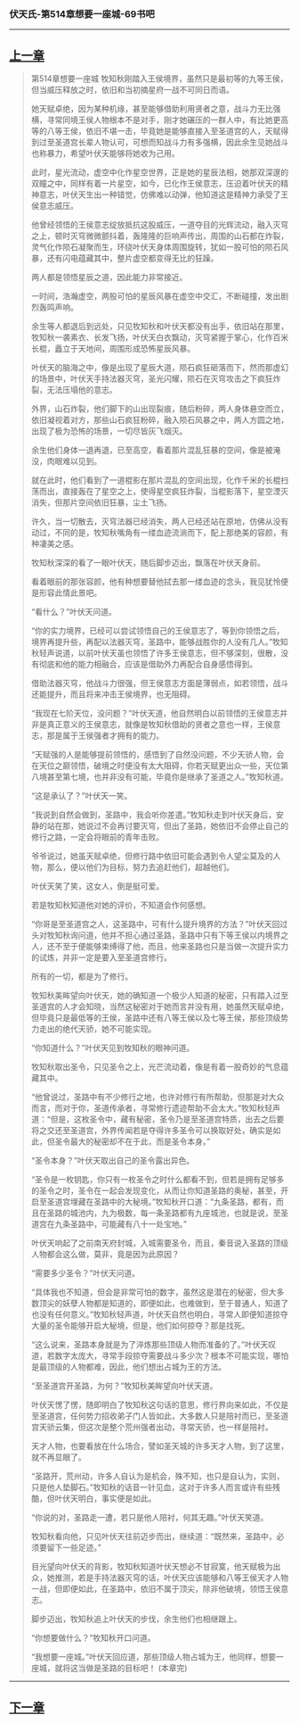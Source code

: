 ### 伏天氏-第514章想要一座城-69书吧

--------
[上一章](./658e6f007f86d240e47b8ba033d9a0e2.md)
--------


>
>
>
>第514章想要一座城
>牧知秋刚踏入王侯境界，虽然只是最初等的九等王侯，但当威压释放之时，依旧和当初摘星府一战不可同日而语。
>
>她天赋卓绝，因为某种机缘，甚至能够借助利用贤者之意，战斗力无比强横，寻常同境王侯人物根本不是对手，刚才她碾压的一群人中，有比她更高等的八等王侯，依旧不堪一击，毕竟她是能够直接入至圣道宫的人，天赋得到过至圣道宫长辈人物认可，可想而知战斗力有多强横，因此余生见她战斗也称暴力，希望叶伏天能够将她收为己用。
>
>此时，星光流动，虚空中化作星空世界，正是她的星辰法相，她那双深邃的双瞳之中，同样有着一片星空，如今，已化作王侯意志，压迫着叶伏天的精神意志，叶伏天生出一种错觉，仿佛难以动弹，他知道这是精神力承受了王侯意志威压。
>
>他曾经领悟的王侯意志绽放抵抗这股威压，一道夺目的光辉流动，融入灭穹之上，顿时灭穹微微颤抖着，轰隆隆的巨响声传出，周围的山石都在炸裂，灵气化作陨石凝聚而生，环绕叶伏天身体周围旋转，犹如一股可怕的陨石风暴，还有闪电蕴藏其中，整片虚空都变得无比的狂躁。
>
>两人都是领悟星辰之道，因此能力非常接近。
>
>一时间，浩瀚虚空，两股可怕的星辰风暴在虚空中交汇，不断碰撞，发出剧烈轰鸣声响。
>
>余生等人都退后到远处，只见牧知秋和叶伏天都没有出手，依旧站在那里，牧知秋一袭素衣、长发飞扬，叶伏天白衣飘动，灭穹紧握于掌心，化作百米长棍，矗立于天地间，周围形成恐怖星辰风暴。
>
>叶伏天的脑海之中，像是出现了星辰大道，陨石疯狂砸落而下，然而那虚幻的场景中，叶伏天手持法器灭穹，圣光闪耀，陨石在灭穹攻击之下疯狂炸裂，无法压塌他的意志。
>
>外界，山石炸裂，他们脚下的山出现裂痕，随后粉碎，两人身体悬空而立，依旧凝视着对方，那些山石疯狂粉碎，融入陨石风暴之中，两人方圆之地，出现了极为恐怖的场景，一切尽皆灰飞烟灭。
>
>余生他们身体一退再退，已至高空，看着那片混乱狂暴的空间，像是被淹没，肉眼难以见到。
>
>就在此时，他们看到了一道棍影在那片混乱的空间出现，化作千米的长棍扫荡而出，直接轰在了星空之上，使得星空疯狂炸裂，当棍影落下，星空湮灭消失，但那片空间依旧狂暴，尘土飞扬。
>
>许久，当一切散去，灭穹法器已经消失，两人已经还站在原地，仿佛从没有动过，不同的是，牧知秋嘴角有一缕血迹流淌而下，配上那绝美的容颜，有种凄美之感。
>
>牧知秋深深的看了一眼叶伏天，随后脚步迈出，飘落在叶伏天身前。
>
>看着眼前的那张容颜，他有种想要替他拭去那一缕血迹的念头，我见犹怜便是形容此情此景吧。
>
>“看什么？”叶伏天问道。
>
>“你的实力境界，已经可以尝试领悟自己的王侯意志了，等到你领悟之后，境界再提升些，再配以法器灭穹，圣路中，能够战胜你的人没有几人。”牧知秋轻声说道，以前叶伏天虽也领悟了许多王侯意志，但不够深刻，很散，没有彻底和他的能力相融合，应该是借助外力再配合自身感悟得到。
>
>借助法器灭穹，他战斗力很强，但王侯意志方面是薄弱点，如若领悟，战斗还能提升，而且将来冲击王侯境界，也无阻碍。
>
>“我现在七阶天位，没问题？”叶伏天道，他自然明白以前领悟的王侯意志并非是真正意义的王侯意志，就像是牧知秋借助的贤者之意也一样，王侯意志，那是属于王侯强者才拥有的能力。
>
>“天赋强的人是能够提前领悟的，感悟到了自然没问题，不少天骄人物，会在天位之巅领悟，破境之时便没有太大阻碍，你若天赋更出众一些，天位第八境甚至第七境，也并非没有可能，毕竟你是继承了圣道之人。”牧知秋道。
>
>“这是承认了？”叶伏天一笑。
>
>“我说到自然会做到，圣路中，我会听你差遣。”牧知秋走到叶伏天身后，安静的站在那，她说过不会再讨要灭穹，但出了圣路，她依旧不会停止自己的修行之路，一定会将眼前的青年击败。
>
>爷爷说过，她虽天赋卓绝，但修行路中依旧可能会遇到令人望尘莫及的人物，那么，便以他们为目标，努力去追赶他们，超越他们。
>
>叶伏天笑了笑，这女人，倒是挺可爱。
>
>若是牧知秋知道他对她的评价，不知道会作何感想。
>
>“你哥是至圣道宫之人，这圣路中，可有什么提升境界的方法？”叶伏天回过头对牧知秋询问道，他并不担心通过圣路，圣路中只有下等王侯以内境界之人，还不至于便能够束缚得了他，而且，他来圣路也只是当做一次提升实力的试炼，并非一定是要入至圣道宫修行。
>
>所有的一切，都是为了修行。
>
>牧知秋美眸望向叶伏天，她的确知道一个极少人知道的秘密，只有踏入过至圣道宫的人才会知晓，当然这秘密对于她而言并没有用，她虽然天赋卓绝，但毕竟只是最低等的王侯，圣路中还有八等王侯以及七等王侯，那些顶级势力走出的绝代天骄，她不可能实现。
>
>“你知道什么？”叶伏天见到牧知秋的眼神问道。
>
>牧知秋取出圣令，只见圣令之上，光芒流动着，像是有着一股奇妙的气息蕴藏其中。
>
>“他曾说过，圣路中有不少修行之地，也许对修行有所帮助，但那是对大众而言，而对于你，圣道传承者，寻常修行遗迹帮助不会太大。”牧知秋轻声道：“但是，这枚圣令中，藏有秘密，圣令乃是至圣道宫特质，出去之后要将之交还至圣道宫，外界传闻若是夺得许多圣令可以换取好处，确实是如此，但圣令最大的秘密却不在于此，而是圣令本身。”
>
>“圣令本身？”叶伏天取出自己的圣令露出异色。
>
>“圣令是一枚钥匙，你只有一枚圣令之时什么都看不到，但若是拥有足够多的圣令之时，圣令在一起会发现变化，从而让你知道圣路的奥秘，甚至，开启至圣道宫埋藏在圣路中的大秘境。”牧知秋开口道：“九条圣路，都有，而且在圣路的城池内，九为极数，每一条圣路都有九座城池，也就是说，至圣道宫在九条圣路中，可能藏有八十一处宝地。”
>
>叶伏天响起了之前南天府封城，入城需要圣令，而且，秦音说入圣路的顶级人物都会这么做，莫非，竟是因为此原因？
>
>“需要多少圣令？”叶伏天问道。
>
>“具体我也不知道，但会是非常可怕的数字，虽然这是潜在的秘密，但大多数顶尖的妖孽人物都是知道的，即便如此，也难做到，至于普通人，知道了也没有任何意义。”牧知秋轻声道，叶伏天自然也明白，寻常人即便知道掠夺大量的圣令能够开启大秘境，但是，他们如何掠夺？那是找死。
>
>“这么说来，圣路本身就是为了淬炼那些顶级人物而准备的了。”叶伏天叹道，若数字太庞大，寻常手段掠夺需要战斗多少次？根本不可能实现，哪怕是最顶级的人物都难，因此，他们想出占城为王的方法。
>
>“至圣道宫开圣路，为何？”牧知秋美眸望向叶伏天道。
>
>叶伏天愣了愣，随即明白了牧知秋这句话的意思，修行界向来如此，不仅是至圣道宫，任何势力招收弟子门人皆如此，大多数人只是陪衬而已，至圣道宫天骄云集，但这次是整个荒州强者出动，寻常天骄，也一样是陪衬。
>
>天才人物，也要看放在什么场合，譬如圣天城的许多天才人物，到了这里，就不再显眼了。
>
>“圣路开，荒州动，许多人自认为是机会，殊不知，也只是自认为，实则，只是他人垫脚石。”牧知秋的话音一针见血，这对于许多人而言或许有些残酷，但叶伏天明白，事实便是如此。
>
>“你说的对，圣路走一遭，若只是他人陪衬，何其无趣。”叶伏天笑道。
>
>牧知秋看向他，只见叶伏天往前迈步而出，继续道：“既然来，圣路中，必须要留下一些足迹。”
>
>目光望向叶伏天的背影，牧知秋知道叶伏天想必不甘寂寞，他天赋极为出众，她推测，若是手持法器灭穹的话，叶伏天应该能够和八等王侯天才人物一战，但即便如此，在圣路中，依旧不属于顶尖，除非他破境，领悟王侯意志。
>
>脚步迈出，牧知秋追上叶伏天的步伐，余生他们也相继跟上。
>
>“你想要做什么？”牧知秋开口问道。
>
>“我想要一座城。”叶伏天回应道，那些顶级人物占城为王，他同样，想要一座城，就将这当做是圣路的目标吧！
>(本章完)
>
>

--------
[下一章](./98c801f78bb91b38239b749682a46944.md)
--------
